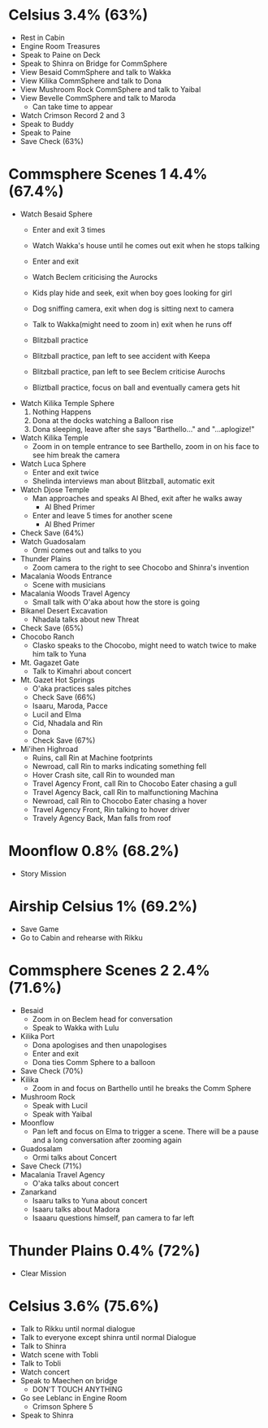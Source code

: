 # Celsius 3.4% (63%)

* Rest in Cabin
* Engine Room Treasures
* Speak to Paine on Deck
* Speak to Shinra on Bridge for CommSphere
* View Besaid CommSphere and talk to Wakka
* View Kilika CommSphere and talk to Dona
* View Mushroom Rock CommSphere and talk to Yaibal
* View Bevelle CommSphere and talk to Maroda
  * Can take time to appear
* Watch Crimson Record 2 and 3
* Speak to Buddy
* Speak to Paine
* Save Check (63%)

# Commsphere Scenes 1 4.4% (67.4%)

* Watch Besaid Sphere
  * Enter and exit 3 times
  * Watch Wakka's house until he comes out exit when he stops talking
  * Enter and exit
  * Watch Beclem criticising the Aurocks

  * Kids play hide and seek, exit when boy goes looking for girl
  * Dog sniffing camera, exit when dog is sitting next to camera
  * Talk to Wakka(might need to zoom in) exit when he runs off
  * Blitzball practice
  * Blitzball practice, pan left to see accident with Keepa
  * Blitzball practice, pan left to see Beclem criticise Aurochs
  * Bliztball practice, focus on ball and eventually camera gets hit
* Watch Kilika Temple Sphere
  1. Nothing Happens
  2. Dona at the docks watching a Balloon rise
  3. Dona sleeping, leave after she says "Barthello..." and "...aplogize!"
* Watch Kilika Temple
  * Zoom in on temple entrance to see Barthello, zoom in on his face to see him break the camera
* Watch Luca Sphere
  * Enter and exit twice
  * Shelinda interviews man about Blitzball, automatic exit
* Watch Djose Temple
  * Man approaches and speaks Al Bhed, exit after he walks away
    * Al Bhed Primer
  * Enter and leave 5 times for another scene
    * Al Bhed Primer
* Check Save (64%)
* Watch Guadosalam
  * Ormi comes out and talks to you
* Thunder Plains
  * Zoom camera to the right to see Chocobo and Shinra's invention
* Macalania Woods Entrance
  * Scene with musicians
* Macalania Woods Travel Agency
  * Small talk with O'aka about how the store is going
* Bikanel Desert Excavation
  * Nhadala talks about new Threat
* Check Save (65%)
* Chocobo Ranch
  * Clasko speaks to the Chocobo, might need to watch twice to make him talk to Yuna
* Mt. Gagazet Gate
  * Talk to Kimahri about concert
* Mt. Gazet Hot Springs
  * O'aka practices sales pitches
  * Check Save (66%)
  * Isaaru, Maroda, Pacce
  * Lucil and Elma
  * Cid, Nhadala and Rin
  * Dona
  * Check Save (67%)
* Mi'ihen Highroad
  * Ruins, call Rin at Machine footprints
  * Newroad, call Rin to marks indicating something fell
  * Hover Crash site, call Rin to wounded man
  * Travel Agency Front, call Rin to Chocobo Eater chasing a gull
  * Travel Agency Back, call Rin to malfunctioning Machina
  * Newroad, call Rin to Chocobo Eater chasing a hover
  * Travel Agency Front, Rin talking to hover driver
  * Travely Agency Back, Man falls from roof

# Moonflow 0.8% (68.2%)

* Story Mission

# Airship Celsius 1% (69.2%)

* Save Game
* Go to Cabin and rehearse with Rikku

# Commsphere Scenes 2 2.4% (71.6%)

* Besaid
  * Zoom in on Beclem head for conversation
  * Speak to Wakka with Lulu
* Kilika Port
  * Dona apologises and then unapologises
  * Enter and exit
  * Dona ties Comm Sphere to a balloon
* Save Check (70%)
* Kilika
  * Zoom in and focus on Barthello until he breaks the Comm Sphere
* Mushroom Rock
  * Speak with Lucil
  * Speak with Yaibal
* Moonflow
  * Pan left and focus on Elma to trigger a scene. There will be a pause and a long conversation after zooming again
* Guadosalam
  * Ormi talks about Concert
* Save Check (71%)
* Macalania Travel Agency
  * O'aka talks about concert
* Zanarkand
  * Isaaru talks to Yuna about concert
  * Isaaru talks about Madora
  * Isaaaru questions himself, pan camera to far left

# Thunder Plains 0.4% (72%)

* Clear Mission

# Celsius 3.6% (75.6%)

* Talk to Rikku until normal dialogue
* Talk to everyone except shinra until normal Dialogue
* Talk to Shinra
* Watch scene with Tobli
* Talk to Tobli
* Watch concert
* Speak to Maechen on bridge
  * DON'T TOUCH ANYTHING
* Go see Leblanc in Engine Room
  * Crimson Sphere 5
* Speak to Shinra

